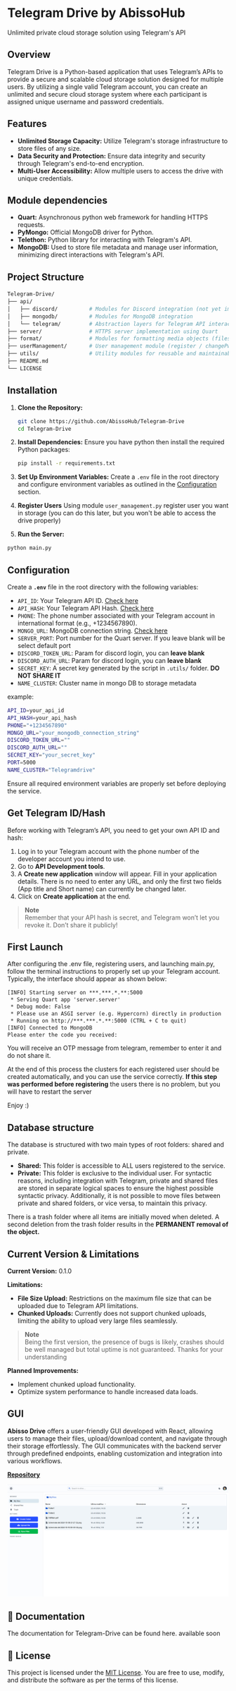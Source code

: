 # Telegram Drive by AbissoHub

Unlimited private cloud storage solution using Telegram's API


## Overview

Telegram Drive is a Python-based application that uses Telegram’s APIs to provide a secure and scalable cloud storage solution designed for multiple users. By utilizing a single valid Telegram account, you can create an unlimited and secure cloud storage system where each participant is assigned unique username and password credentials.

## Features

- **Unlimited Storage Capacity:** Utilize Telegram's storage infrastructure to store files of any size.
- **Data Security and Protection:** Ensure data integrity and security through Telegram's end-to-end encryption.
- **Multi-User Accessibility:** Allow multiple users to access the drive with unique credentials.


## Module dependencies

- **Quart:** Asynchronous python web framework for handling HTTPS requests.
- **PyMongo:** Official MongoDB driver for Python.
- **Telethon:** Python library for interacting with Telegram's API.
- **MongoDB:** Used to store file metadata and manage user information, minimizing direct interactions with Telegram's API.


## Project Structure

```bash
Telegram-Drive/
├── api/
│   ├── discord/          # Modules for Discord integration (not yet implemented)
│   ├── mongodb/          # Modules for MongoDB integration
│   └── telegram/         # Abstraction layers for Telegram API interactions
├── server/               # HTTPS server implementation using Quart
├── format/               # Modules for formatting media objects (files, images, audio)
├── userManagement/       # User management module (register / changePw / etc...)
├── utils/                # Utility modules for reusable and maintainable code functions
├── README.md
└── LICENSE
```

## Installation

1. **Clone the Repository:**
   ```bash
   git clone https://github.com/AbissoHub/Telegram-Drive
   cd Telegram-Drive
   ```

2. **Install Dependencies:**
   Ensure you have python then install the required Python packages:
   ```bash
   pip install -r requirements.txt
   ```

3. **Set Up Environment Variables:**
   Create a `.env` file in the root directory and configure environment variables as outlined in the [Configuration](#-configuration) section.

4. **Register Users**
   Using module `user_management.py` register user you want in storage (you can do this later, but you won't be able to access the drive properly)

5.  **Run the Server:**
   ```bash
   python main.py
   ```

## Configuration

Create a **`.env`** file in the root directory with the following variables:

- `API_ID`: Your Telegram API ID. [Check here](#get-telegram-id/hash)
- `API_HASH`: Your Telegram API Hash. [Check here](#get-telegram-id/hash)
- `PHONE`: The phone number associated with your Telegram account in international format (e.g., +1234567890).
- `MONGO_URL`: MongoDB connection string. [Check here](https://www.mongodb.com/resources/languages/python)
- `SERVER_PORT`: Port number for the Quart server. If you leave blank will be select default port
- `DISCORD_TOKEN_URL`: Param for discord login, you can **leave blank** 
- `DISCORD_AUTH_URL`: Param for discord login, you can **leave blank** 
- `SECRET_KEY`: A secret key generated by the script in `.utils/` folder. **DO NOT SHARE IT**
- `NAME_CLUSTER`: Cluster name in mongo DB to storage metadata

example:
   ```bash
   API_ID=your_api_id
   API_HASH=your_api_hash
   PHONE="+1234567890"
   MONGO_URL="your_mongodb_connection_string"
   DISCORD_TOKEN_URL=""
   DISCORD_AUTH_URL=""
   SECRET_KEY="your_secret_key"
   PORT=5000
   NAME_CLUSTER="Telegramdrive"
   ```

Ensure all required environment variables are properly set before deploying the service.

## Get Telegram ID/Hash

Before working with Telegram’s API, you need to get your own API ID and hash:

1. Log in to your Telegram account with the phone number of the developer account you intend to use.
2. Go to **API Development tools**.
3. A **Create new application** window will appear. Fill in your application details. There is no need to enter any URL, and only the first two fields (App title and Short name) can currently be changed later.
4. Click on **Create application** at the end. 

> **Note**  
> Remember that your API hash is secret, and Telegram won’t let you revoke it. Don’t share it publicly!

## First Launch
After configuring the .env file, registering users, and launching main.py, follow the terminal instructions to properly set up your Telegram account. Typically, the interface should appear as shown below:

```plaintext
[INFO] Starting server on ***.***.*.**:5000
 * Serving Quart app 'server.server'
 * Debug mode: False
 * Please use an ASGI server (e.g. Hypercorn) directly in production
 * Running on http://***.***.*.**:5000 (CTRL + C to quit)
[INFO] Connected to MongoDB
Please enter the code you received: 
```
You will receive an OTP message from telegram, remember to enter it and do not share it.

At the end of this process the clusters for each registered user should be created automatically, and you can use the service correctly. 
**If this step was performed before registering** the users there is no problem, but you will have to restart the server

Enjoy :)

## Database structure
The database is structured with two main types of root folders: shared and private.

- **Shared:** This folder is accessible to ALL users registered to the service.
- **Private:** This folder is exclusive to the individual user.
For syntactic reasons, including integration with Telegram, private and shared files are stored in separate logical spaces to ensure the highest possible syntactic privacy. 
Additionally, it is not possible to move files between private and shared folders, or vice versa, to maintain this privacy.

There is a trash folder where all items are initially moved when deleted. A second deletion from the trash folder results in the **PERMANENT removal of the object.**

## Current Version & Limitations

**Current Version:** 0.1.0

**Limitations:**
- **File Size Upload:** Restrictions on the maximum file size that can be uploaded due to Telegram API limitations.
- **Chunked Uploads:** Currently does not support chunked uploads, limiting the ability to upload very large files seamlessly.

> **Note**  
> Being the first version, the presence of bugs is likely, crashes should be well managed but total uptime is not guaranteed. Thanks for your understanding


**Planned Improvements:**
- Implement chunked upload functionality.
- Optimize system performance to handle increased data loads.


## GUI

**Abisso Drive** offers a user-friendly GUI developed with React, allowing users to manage their files, upload/download content, and navigate through their storage effortlessly. 
The GUI communicates with the backend server through predefined endpoints, enabling customization and integration into various workflows.

[**Repository**](https://github.com/AbissoHub/Telegram-Drive-Frontend)

![preview_gui](preview_gui.png?raw=true "Title")


## 📖 Documentation
The documentation for Telegram-Drive can be found here.
available soon

## 📄 License

This project is licensed under the [MIT License](LICENSE). You are free to use, modify, and distribute the software as per the terms of this license.


